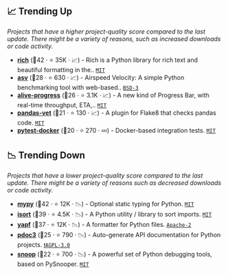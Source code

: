## 📈 Trending Up

_Projects that have a higher project-quality score compared to the last update. There might be a variety of reasons, such as increased downloads or code activity._

- <b><a href="https://github.com/Textualize/rich">rich</a></b> (🥇42 ·  ⭐ 35K · 📈) - Rich is a Python library for rich text and beautiful formatting in the.. <code><a href="http://bit.ly/34MBwT8">MIT</a></code>
- <b><a href="https://github.com/airspeed-velocity/asv">asv</a></b> (🥉28 ·  ⭐ 630 · 📈) - Airspeed Velocity: A simple Python benchmarking tool with web-based.. <code><a href="http://bit.ly/3aKzpTv">BSD-3</a></code>
- <b><a href="https://github.com/rsalmei/alive-progress">alive-progress</a></b> (🥉26 ·  ⭐ 3.1K · 📈) - A new kind of Progress Bar, with real-time throughput, ETA,.. <code><a href="http://bit.ly/34MBwT8">MIT</a></code>
- <b><a href="https://github.com/deppen8/pandas-vet">pandas-vet</a></b> (🥉21 ·  ⭐ 130 · 📈) - A plugin for Flake8 that checks pandas code. <code><a href="http://bit.ly/34MBwT8">MIT</a></code> <code><img src="https://cdn.iconscout.com/icon/free/png-256/8-eight-digital-number-numerical-numbers-36025.png" style="display:inline;" width="13" height="13"></code>
- <b><a href="https://github.com/avast/pytest-docker">pytest-docker</a></b> (🥉20 ·  ⭐ 270 · 💤) - Docker-based integration tests. <code><a href="http://bit.ly/34MBwT8">MIT</a></code> <code><img src="https://docs.pytest.org/en/stable/_static/favicon.png" style="display:inline;" width="13" height="13"></code>

## 📉 Trending Down

_Projects that have a lower project-quality score compared to the last update. There might be a variety of reasons such as decreased downloads or code activity._

- <b><a href="https://github.com/python/mypy">mypy</a></b> (🥇42 ·  ⭐ 12K · 📉) - Optional static typing for Python. <code><a href="http://bit.ly/34MBwT8">MIT</a></code>
- <b><a href="https://github.com/PyCQA/isort">isort</a></b> (🥈39 ·  ⭐ 4.5K · 📉) - A Python utility / library to sort imports. <code><a href="http://bit.ly/34MBwT8">MIT</a></code>
- <b><a href="https://github.com/google/yapf">yapf</a></b> (🥈37 ·  ⭐ 12K · 📉) - A formatter for Python files. <code><a href="http://bit.ly/3nYMfla">Apache-2</a></code>
- <b><a href="https://github.com/pdoc3/pdoc">pdoc3</a></b> (🥉25 ·  ⭐ 790 · 📉) - Auto-generate API documentation for Python projects. <code><a href="http://bit.ly/3pwmjO5">❗️AGPL-3.0</a></code>
- <b><a href="https://github.com/alexmojaki/snoop">snoop</a></b> (🥉22 ·  ⭐ 700 · 📉) - A powerful set of Python debugging tools, based on PySnooper. <code><a href="http://bit.ly/34MBwT8">MIT</a></code>

